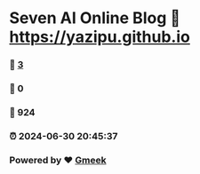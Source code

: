 # Seven AI Online Blog :link: https://yazipu.github.io 
### :page_facing_up: [3](https://yazipu.github.io/tag.html) 
### :speech_balloon: 0 
### :hibiscus: 924 
### :alarm_clock: 2024-06-30 20:45:37 
### Powered by :heart: [Gmeek](https://github.com/Meekdai/Gmeek)
